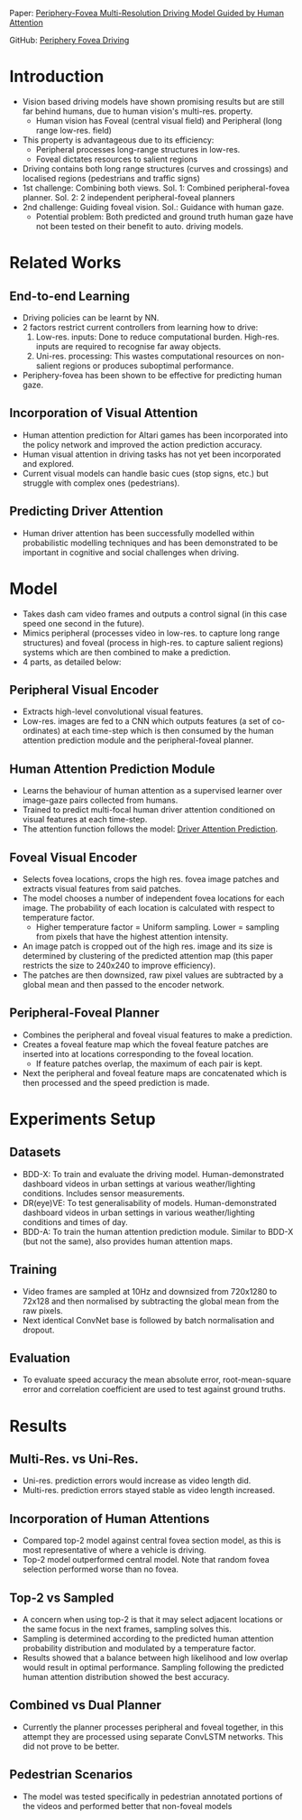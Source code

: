 Paper: [Periphery-Fovea Multi-Resolution Driving Model Guided by Human Attention](https://openaccess.thecvf.com/content_WACV_2020/papers/Xia_Periphery-Fovea_Multi-Resolution_Driving_Model_Guided_by_Human_Attention_WACV_2020_paper.pdf)

GitHub: [Periphery Fovea Driving](https://github.com/pascalxia/periphery_fovea_driving)
# Introduction
* Vision based driving models have shown promising results but are still far behind humans, due to human vision's multi-res. property.
    * Human vision has Foveal (central visual field) and Peripheral (long range low-res. field)
* This property is advantageous due to its efficiency:
    * Peripheral processes long-range structures in low-res.
    * Foveal dictates resources to salient regions
* Driving contains both long range structures (curves and crossings) and localised regions (pedestrians and traffic signs)
* 1st challenge: Combining both views. Sol. 1: Combined peripheral-fovea planner. Sol. 2: 2 independent peripheral-foveal planners
* 2nd challenge: Guiding foveal vision. Sol.: Guidance with human gaze.
    * Potential problem: Both predicted and ground truth human gaze have not been tested on their benefit to auto. driving models.
 
# Related Works
## End-to-end Learning
* Driving policies can be learnt by NN.
* 2 factors restrict current controllers from learning how to drive:
    1. Low-res. inputs: Done to reduce computational burden. High-res. inputs are required to recognise far away objects.
    2. Uni-res. processing: This wastes computational resources on non-salient regions or produces suboptimal performance.
* Periphery-fovea has been shown to be effective for predicting human gaze.

## Incorporation of Visual Attention
* Human attention prediction for Altari games has been incorporated into the policy network and improved the action prediction accuracy.
* Human visual attention in driving tasks has not yet been incorporated and explored.
* Current visual models can handle basic cues (stop signs, etc.) but struggle with complex ones (pedestrians).

## Predicting Driver Attention
* Human driver attention has been successfully modelled within probabilistic modelling techniques and has been demonstrated to be important in cognitive and social challenges when driving.

# Model
* Takes dash cam video frames and outputs a control signal (in this case speed one second in the future).
* Mimics peripheral (processes video in low-res. to capture long range structures) and foveal (process in high-res. to capture salient regions) systems which are then combined to make a prediction.
* 4 parts, as detailed below:

## Peripheral Visual Encoder
* Extracts high-level convolutional visual features.
* Low-res. images are fed to a CNN which outputs features (a set of co-ordinates) at each time-step which is then consumed by the human attention prediction module and the peripheral-foveal planner.

## Human Attention Prediction Module
* Learns the behaviour of human attention as a supervised learner over image-gaze pairs collected from humans.
* Trained to predict multi-focal human driver attention conditioned on visual features at each time-step.
* The attention function follows the model: [Driver Attention Prediction](https://github.com/pascalxia/driver_attention_prediction).

## Foveal Visual Encoder
* Selects fovea locations, crops the high res. fovea image patches and extracts visual features from said patches.
* The model chooses a number of independent fovea locations for each image. The probability of each location is calculated with respect to temperature factor.
    * Higher temperature factor = Uniform sampling. Lower = sampling from pixels that have the highest attention intensity.
* An image patch is cropped out of the high res. image and its size is determined by clustering of the predicted attention map (this paper restricts the size to 240x240 to improve efficiency).
* The patches are then downsized, raw pixel values are subtracted by a global mean and then passed to the encoder network.

## Peripheral-Foveal Planner
* Combines the peripheral and foveal visual features to make a prediction.
* Creates a foveal feature map which the foveal feature patches are inserted into at locations corresponding to the foveal location.
    * If feature patches overlap, the maximum of each pair is kept.
* Next the peripheral and foveal feature maps are concatenated which is then processed and the speed prediction is made.

# Experiments Setup
## Datasets
* BDD-X: To train and evaluate the driving model. Human-demonstrated dashboard videos in urban settings at various weather/lighting conditions. Includes sensor measurements.
* DR(eye)VE: To test generalisability of models. Human-demonstrated dashboard videos in urban settings in various weather/lighting conditions and times of day.
* BDD-A: To train the human attention prediction module. Similar to BDD-X (but not the same), also provides human attention maps.

## Training
* Video frames are sampled at 10Hz and downsized from 720x1280 to 72x128 and then normalised by subtracting the global mean from the raw pixels.
* Next identical ConvNet base is followed by batch normalisation and dropout.

## Evaluation
* To evaluate speed accuracy the mean absolute error, root-mean-square error and correlation coefficient are used to test against ground truths.

# Results
## Multi-Res. vs Uni-Res.
* Uni-res. prediction errors would increase as video length did.
* Multi-res. prediction errors stayed stable as video length increased.

## Incorporation of Human Attentions
* Compared top-2 model against central fovea section model, as this is most representative of where a vehicle is driving.
* Top-2 model outperformed central model. Note that random fovea selection performed worse than no fovea.

## Top-2 vs Sampled
* A concern when using top-2 is that it may select adjacent locations or the same focus in the next frames, sampling solves this.
* Sampling is determined according to the predicted human attention probability distribution and modulated by a temperature factor.
* Results showed that a balance between high likelihood and low overlap would result in optimal performance. Sampling following the predicted human attention distribution showed the best accuracy.

## Combined vs Dual Planner
* Currently the planner processes peripheral and foveal together, in this attempt they are processed using separate ConvLSTM networks. This did not prove to be better.

## Pedestrian Scenarios
* The model was tested specifically in pedestrian annotated portions of the videos and performed better that non-foveal models



